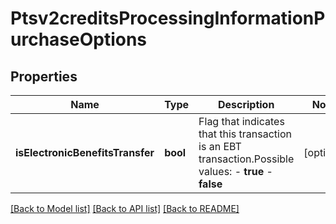 # Ptsv2creditsProcessingInformationPurchaseOptions

## Properties
Name | Type | Description | Notes
------------ | ------------- | ------------- | -------------
**isElectronicBenefitsTransfer** | **bool** | Flag that indicates that this transaction is an EBT transaction.Possible values: - **true** - **false** | [optional] 

[[Back to Model list]](../README.md#documentation-for-models) [[Back to API list]](../README.md#documentation-for-api-endpoints) [[Back to README]](../README.md)



